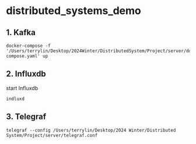 # distributed_systems_demo

## 1. Kafka

```
docker-compose -f '/Users/terrylin/Desktop/2024Winter/DistributedSystem/Project/server/docker-compose.yaml' up
```


## 2. Influxdb
start Influxdb
```
indluxd
```

## 3. Telegraf
```
telegraf --config /Users/terrylin/Desktop/2024 Winter/Distributed System/Project/server/telegraf.conf
```
